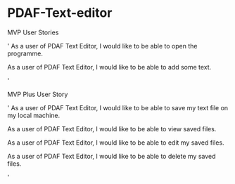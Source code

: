# PDAF-Text-editor

MVP User Stories

'
As a user of PDAF Text Editor,
I would like to be able to open the programme.

As a user of PDAF Text Editor,
I would like to be able to add some text.

'

MVP Plus User Story

'
As a user of PDAF Text Editor,
I would like to be able to save my text file on my local machine.

As a user of PDAF Text Editor,
I would like to be able to view saved files.

As a user of PDAF Text Editor,
I would like to be able to edit my saved files.

As a user of PDAF Text Editor,
I would like to be able to delete my saved files.


'
